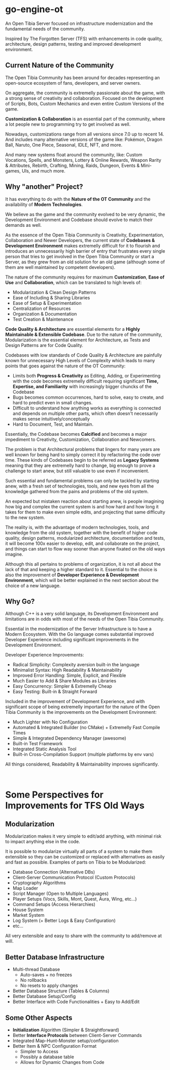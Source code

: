 # go-engine-ot
An Open Tibia Server focused on infrastructure modernization and the fundamental needs of the community.

Inspired by The Forgotten Server (TFS) with enhancements in code quality, architecture, design patterns, testing and improved development environment.

## Current Nature of the Community

The Open Tibia Community has been around for decades representing an open-source ecosystem of fans, developers, and server owners.

On aggregate, the community is extremelly passionate about the game, with a strong sense of creativity and collaboration. Focused on the development of Scripts, Bots, Custom Mechanics and even entire Custom Versions of the game. 

**Customization & Collaboration** is an essential part of the community, where a lot people new to programming try to get involved as well.

Nowadays, customizations range from all versions since 7.0 up to recent 14. And includes many alternative versions of the game like:
Pokémon, Dragon Ball, Naruto, One Piece, Seasonal, IDLE, NFT, and more.

And many new systems float around the community, like: Custom Vocations, Spells, and Monsters, Lottery & Online Rewards, Weapon Rarity & Attributes, Rebirth, Crafting, Mining, Raids, Dungeon, Events & Mini-games, UIs, and much more.

## Why "another" Project?
It has everything to do with the **Nature of the OT Community** and the availability of **Modern Technologies**.

We believe as the game and the community evolved to be very dynamic, the Development Environment and Codebase should evolve to match their demands as well.

As the essence of the Open Tibia Community is Creativity, Experimentation, Collaboration and Newer Developers, the current state of **Codebases & Development Environment** makes extremelly difficult for it to flourish and introduces an unnecessarily high barrier of entry that frustrates every single person that tries to get involved in the Open Tibia Community or start a Server, as they grew from an old solution for an old game (although some of them are well maintained by competent developers). 

The nature of the community requires for maximum **Customization**, **Ease of Use** and **Collaboration**, which can be translated to high levels of:
- Modularization & Clean Design Patterns
- Ease of Including & Sharing Libraries
- Ease of Setup & Experimentation
- Centralization of Resources
- Organization & Documentation
- Test Creation & Maintenance

**Code Quality & Architecture** are essential elements for a **Highly Maintainable & Extensible Codebase**. Due to the nature of the community, Modularization is the essential element for Architecture, as Tests and Design Patterns are for Code Quality.

Codebases with low standards of Code Quality & Architecture are painfully known for unnecessary High Levels of Complexity which leads to many points that goes against the nature of the OT Community:
- Limits both **Progress & Creativity** as Editing, Adding, or Experimenting with the code becomes extremelly difficult requiring significant **Time, Expertise, and Familiarity** with increasingly bigger chuncks of the Codebase
- Bugs becomes common occurrences, hard to solve, easy to create, and hard to predict even in small changes.
- Difficult to understand how anything works as everything is connected and depends on multiple other parts, which often doesn't necessarily makes sense intuitively/conceptually
- Hard to Document, Test, and Maintain.

Essentially, the Codebase becomes **Calcified** and becomes a major impediment to Creativity, Customization, Collaboration and Newcomers.

The problem is that Architectural problems that lingers for many years are well known for being hard to simply correct it by refactoring the code over time. These kinds of Codebases begin to be referred as **Legacy Systems** meaning that they are extremelly hard to change, big enough to prove a challenge to start anew, but still valuable to use even if inconvenient.

Such essential and fundamental problems can only be tackled by starting anew, with a fresh set of technologies, tools, and new eyes from all the knowledge gathered from the pains and problems of the old system.

An expected but mistaken reaction about starting anew, is people imagining how big and complex the current system is and how hard and how long it takes for them to make even simple edits, and projecting that same difficulty to the new system.

The reality is, with the advantage of modern technologies, tools, and knowledge from the old system, together with the benefit of higher code quality, design patterns, modularized architecture, documentation and tests, it will become 100x easier to develop, edit, and collaborate on the project, and things can start to flow way sooner than anyone fixated on the old ways imagine.

Although this all pertains to problems of organization, it is not all about the lack of that and keeping a higher standard to it. Essential to the choice is also the improvement of **Developer Experience & Development Environment**, which will be better explained in the next section about the choice of a new language.

## Why Go?

Although C++ is a very solid language, its Development Environment and limitations are in odds with most of the needs of the Open Tibia Community.

Essential in the modernization of the Server Infrastructure is to have a Modern Ecosystem. With the Go language comes substantial improved Developer Experience including significant improvements in the Development Environment.

Developer Experience Improvements:
- Radical Simplicity: Complexity aversion built-in the language
- Minimalist Syntax: High Readability & Maintainability
- Improved Error Handling: Simple, Explicit, and Flexible
- Much Easier to Add & Share Modules as Libraries
- Easy Concurrency: Simpler & Extremelly Cheap
- Easy Testing: Built-in & Straight Forward
 
Included in the improvement of Development Experience, and with significant scope of being extremelly important for the nature of the Open Tibia Community is the improvements on the Development Environment:
- Much Lighter with No Configuration
- Automated & Integrated Builder (no CMake) + Extremelly Fast Compile Times
- Simple & Integrated Dependency Manager (awesome)
- Built-in Test Framework
- Integrated Static Analysis Tool
- Built-in Cross-Compilation Support (multiple platforms by env vars)

All things considered, Readability & Maintainability improves significantly.

</br>

# Some Perspectives for Improvements for TFS Old Ways
## **Modularization**
Modularization makes it very simple to edit/add anything, with minimal risk to impact anything else in the code.

It is possible to modularize virtually all parts of a system to make them extensible so they can be customized or replaced with alternatives as easily and fast as possible. Examples of parts on Tibia to be Modularized:
- Database Connection (Alternative DBs)
- Client-Server Communication Protocol (Custom Protocols)
- Cryptography Algorithms
- Map Loader
- Script Manager (Open to Multiple Languages)
- Player Setups (Vocs, Skills, Mont, Quest, Aura, Wing, etc...)
- Command Setups (Access Hierarchies)
- House System
- Market System
- Log System (+ Better Logs & Easy Configuration)
- etc...

All very extensible and easy to share with the community to add/remove at will.

## Better **Database Infrastructure**
- Multi-thread Database
  - Auto-saves + no freezes
  - No rollbacks
  - No resets to apply changes
- Better Database Structure (Tables & Columns)
- Better Database Setup/Config
- Better Interface with Code Functionalities + Easy to Add/Edit

## Some Other Aspects
- **Initialization** Algorithm (Simpler & Straightforward)
- Better **Interface Protocols** between Client-Server Commands
- Integrated Map-Hunt-Monster setup/configuration
- Better Item & NPC Configuration Format
  - Simpler to Access
  - Possibly a database table
  - Allows for Dynamic Changes from Code
